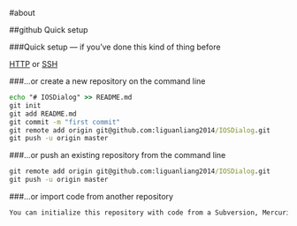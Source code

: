 #about

##github Quick setup

###Quick setup — if you’ve done this kind of thing before

[HTTP](https://github.com/liguanliang2014/IOSDialog.git) or [SSH](git@github.com:liguanliang2014/IOSDialog.git)

###…or create a new repository on the command line

```cmd
echo "# IOSDialog" >> README.md
git init
git add README.md
git commit -m "first commit"
git remote add origin git@github.com:liguanliang2014/IOSDialog.git
git push -u origin master
```

###…or push an existing repository from the command line

```cmd
git remote add origin git@github.com:liguanliang2014/IOSDialog.git
git push -u origin master
```

###…or import code from another repository

```cmd
You can initialize this repository with code from a Subversion, Mercurial, or TFS project.
```